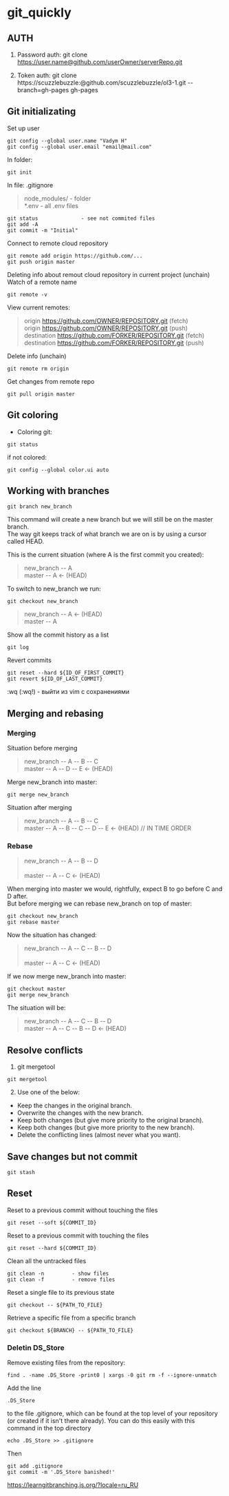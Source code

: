 # git_quickly

## AUTH
1. Password auth:
git clone https://user.name@github.com/userOwner/serverRepo.git

2. Token auth:
git clone https://scuzzlebuzzle:<MYTOKEN>@github.com/scuzzlebuzzle/ol3-1.git --branch=gh-pages gh-pages

## Git initializating
Set up user
``` git
git config --global user.name "Vadym H"
git config --global user.email "email@mail.com"
```
In folder:
``` git
git init
```

In file: .gitignore 
> node_modules/           - folder </br>
> *.env                   - all .env files 


``` git
git status              - see not commited files 
git add -A 
git commit -m "Initial" 
```

Connect to remote cloud repository
```
git remote add origin https://github.com/...
git push origin master
```
Deleting info about remout cloud repository in current project (unchain)
Watch of a remote name
```
git remote -v                                 
```
View current remotes:
> origin  https://github.com/OWNER/REPOSITORY.git (fetch) </br>
> origin  https://github.com/OWNER/REPOSITORY.git (push) </br>
> destination  https://github.com/FORKER/REPOSITORY.git (fetch) </br>
> destination  https://github.com/FORKER/REPOSITORY.git (push) </br>

Delete info (unchain)
```
git remote rm origin  
```

Get changes from remote repo
``` git
git pull origin master        
```

## Git coloring
* Coloring git: 
``` git
git status        
```

if not colored: 
``` git
git config --global color.ui auto     
```
## Working with branches
``` git
git branch new_branch  
```
This command will create a new branch but we will still be on the master branch. </br>
The way git keeps track of what branch we are on is by using a cursor called HEAD.

This is the current situation (where A is the first commit you created):
> new_branch  -- A</br>
> master      -- A <- (HEAD)

To switch to new_branch we run:
``` git
git checkout new_branch 
```
> new_branch  -- A <- (HEAD)</br>
> master      -- A 

Show all the commit history as a list
``` git
git log 
```
Revert commits
``` git
git reset --hard ${ID_OF_FIRST_COMMIT}
git revert ${ID_OF_LAST_COMMIT}
```
:wq (:wq!) - выйти из vim с сохранениями

## Merging and rebasing

### Merging

Situation before merging
> new_branch  -- A -- B -- C       </br>
> master      -- A -- D -- E <- (HEAD)

Merge new_branch into master:
``` git
git merge new_branch
```
Situation after merging
> new_branch  -- A -- B -- C  </br>
> master      -- A -- B -- C -- D -- E <- (HEAD) // IN TIME ORDER

### Rebase
> new_branch  -- A -- B -- D     </br>         
> master      -- A -- C <- (HEAD)

When merging into master we would, rightfully, expect B to go before C and D after. </br>
But before merging we can rebase new_branch on top of master:  </br>
``` git
git checkout new_branch
git rebase master
```
Now the situation has changed:
> new_branch  -- A -- C -- B -- D </br>         
> master      -- A -- C <- (HEAD)

If we now merge new_branch into master:
``` git
git checkout master
git merge new_branch
```
The situation will be:
> new_branch  -- A -- C -- B -- D          </br>
> master      -- A -- C -- B -- D <- (HEAD)

## Resolve conflicts
1. git mergetool
``` git
git mergetool
```
2. Use one of the below: 
- Keep the changes in the original branch.
- Overwrite the changes with the new branch.
- Keep both changes (but give more priority to the original branch).
- Keep both changes (but give more priority to the new branch).
- Delete the conflicting lines (almost never what you want).

## Save changes but not commit
``` 
git stash
``` 
## Reset
Reset to a previous commit without touching the files
``` git
git reset --soft ${COMMIT_ID}
```

Reset to a previous commit with touching the files
``` git
git reset --hard ${COMMIT_ID}
```

Clean all the untracked files
``` git
git clean -n         - show files
git clean -f         - remove files
```

Reset a single file to its previous state
``` git
git checkout -- ${PATH_TO_FILE}
```

Retrieve a specific file from a specific branch
``` git
git checkout ${BRANCH} -- ${PATH_TO_FILE}
```

### Deletin DS_Store
Remove existing files from the repository:
```
find . -name .DS_Store -print0 | xargs -0 git rm -f --ignore-unmatch
```
Add the line
```
.DS_Store
```
to the file .gitignore, which can be found at the top level of your repository (or created if it isn't there already). You can do this easily with this command in the top directory
```
echo .DS_Store >> .gitignore
```
Then
```
git add .gitignore
git commit -m '.DS_Store banished!'
```


https://learngitbranching.js.org/?locale=ru_RU
